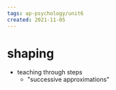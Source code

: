 ```yaml
---
tags: ap-psychology/unit6 
created: 2021-11-05
---
```


# shaping

- teaching through steps
	- "successive approximations" 
